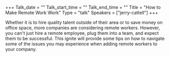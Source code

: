 +++
Talk_date = ""
Talk_start_time = ""
Talk_end_time = ""
Title = "How to Make Remote Work Work"
Type = "talk"
Speakers = ["jerry-cattell"]
+++

Whether it is to hire quality talent outside of their area or to save money on office space, more companies are considering remote workers. However, you can't just hire a remote employee, plug them into a team, and expect them to be successful. This ignite will provide some tips on how to navigate some of the issues you may experience when adding remote workers to your company.